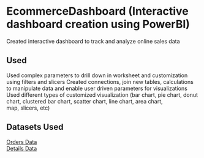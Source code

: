 # EcommerceDashboard (Interactive dashboard creation using PowerBI)
Created interactive dashboard to track and analyze online sales data
## Used
Used complex parameters to drill down in worksheet and customization using filters and slicers  Created connections, join new tables, calculations to manipulate data and enable user driven parameters for visualizations
Used different types of customized visualization (bar chart, pie chart, donut chart, clustered bar chart, scatter chart, line chart, area chart, map, slicers, etc)

## Datasets Used
<a href="https://github.com/AditiChowdhury16/EcommerceDashboard/blob/main/Orders.csv">Orders Data</a>
<br>
<a href="https://github.com/AditiChowdhury16/EcommerceDashboard/blob/main/Details.csv">Details Data</a>

